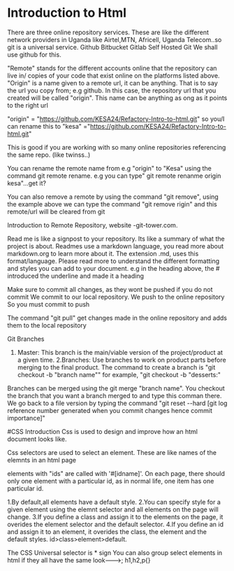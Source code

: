 # Introduction to Html 

There are three online repository services. These are like the different network providers in Uganda like Airtel,MTN, Africell, Uganda Telecom..so git is a universal service.
Github
Bitbucket
Gitlab
Self Hosted Git
We shall use github for this.

"Remote" stands for the different accounts online that the repository can live in/ copies of your code that exist online on the platforms listed above.
"Origin" is a name given to a remote url, it can be anything. That is to say the url you copy from; e.g github. In this case, the repository url that you created will be called "origin". This name can be anything as ong as it points to the right url

"origin" = "https://github.com/KESA24/Refactory-Intro-to-html.git"
so you/I can rename this to "kesa" ="https://github.com/KESA24/Refactory-Intro-to-html.git"

This is good if you are working with so many online repositories referencing the same repo. (like twinss..)

You can rename the remote name from e.g "origin" to "Kesa" using the command git  remote rename. 
e.g you can type" git  remote renanme origin kesa"...get it?

You can also remove a remote by using the command "git remove", using the example above we can type the command          "git remove rigin" and this remote/url will be cleared from git

Introduction to Remote Repository, website -git-tower.com.

Read me is like a signpost to your repository. Its like a summary of what the project is about. 
Readmes use a markdown language, you  read more about markdown.org to learn more about it. The extension .md, uses this format/language. Please read more to understand the different formatting and styles you can add to your document. e.g in the heading above, the # introduced the underline and made it a heading

Make sure to commit all changes, as they wont be pushed if you do not commit
We commit to our local repository.
We push to the online repository
So you must commit to push

The command "git pull" get changes made in the online repository and adds them to the local repository

Git Branches
1. Master: This branch is the main/viable version of the project/product at a given time.
2.Branches: Use branches to work on product parts before merging to the final product. The command to create a branch is "git checkout -b "branch name"" for example, "git checkout -b "desserts:"

Branches can be merged using the git merge "branch name". You checkout the branch that you want a branch merged to and type this comman there.
We go back to a file version by typing the command "git reset --hard [git log reference number generated when you commit changes hence commit importance]"

#CSS Introduction
Css is used to design and improve how an html document looks like.

Css selectors are used to select an element. These are like names of the elemnts in an html page

elements with "ids" are called with '#[idname]'. On each page, there should only one element with a particular id, as in normal life, one item has one particular id.

1.By default,all elements have a default style.
2.You can specify style for a given element using the elemnt selector and all elements on the page will change.
 3.If you define a class and assign it to the elements on the page, it overides the element 
 selector and the default selector.
  4.If you define an id and assign it to an element, it overides the class, the element and the default styles.
     id>class>element>default.

The CSS Universal selector is * sign
You can also group select elements in html if they all have the same look--->; h1,h2,p{}